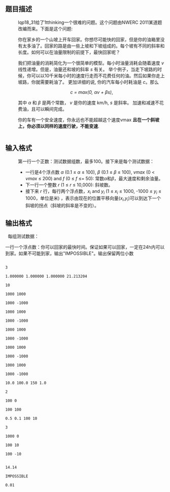 ## 题目描述

<p></p>
<dd>
 <div>
  <p>lqp18_31给了1tthinking一个很难的问题。这个问题由NWERC 2011某道题改编而来。下面是这个问题:</p>
  <p>你在家乡的一个山坡上开车回家。你想尽可能快的回家，但是你的油箱里没有太多油了。回家的路是由一些上坡和下坡组成的。每个坡有不同的斜率和长度。如何可以在油量限制的前提下，最快回家呢？</p>
  <p>我们把油量的消耗简化为一个很简单的模型。每小时油量消耗会随着速度 <em>v</em> 线性递增。但是，油量还和坡的斜率 <em>s</em> 有关。 举个例子，当走下坡路的时候，你可以以10千米每小时的速度行走而不花费任何的油。然后如果你走上坡路，你就需要耗油了。 更加详细的说, 你的汽车每小时耗油是 <em>c</em>。那么</p>
  <p align="center"><em>c = max(0, αv + βs)</em>,</p> 其中 <em>α</em> 和 <em>β</em> 是两个常数， <em>v</em> 是你的速度 km/h, <em>s</em> 是斜率。 加速和减速不花费油，且可以瞬间完成。 
  <p>你的车有一个安全速度，你永远也不能超越这个速度vmax <strong>且在一个斜坡上，你必须以同样的速度行驶，不能变速</strong>.</p>
  <p><img src="https://s2.loli.net/2023/08/15/UlGdYKaPZRhgi14.png" alt=""></p>
 </div>
</dd>
<dd>
 <div></div>
</dd>
<p></p>

## 输入格式

<p></p>
<dd>
 <div>
  <p>第一行一个正数：测试数据组数，最多100。接下来是每个测试数据：</p>
  <ul>
   <li>一行是4个浮点数 <em>α</em> (0.1 ≤ <em>α</em> ≤ 100), <em>β</em> (0.1 ≤ <em>β</em> ≤ 100), <em>vmax</em> (0 < <em>vmax</em> ≤ 200) and <em>f</em> (0 ≤ <em>f</em> ≤= 50): 常数<em>α</em>和<em>β</em>，最大速度和剩余油量。</li>
   <li>下一行一个整数 <em>r</em> (1 ≤ <em>r</em> ≤ 10,000): 斜坡数。</li>
   <li>接下来 <em>r</em> 行，每行两个浮点数，<em>x<sub>i</sub></em> and <em>y<sub>i</sub></em> (1 ≤ <em>x<sub>i</sub></em> ≤ 1000, -1000 ≤ <em>y<sub>i</sub></em> ≤ 1000，单位是米) ，表示由现在的位置平移向量(<em>x<sub>i</sub></em>,<em>y<sub>i</sub></em>)可以到达下一个斜坡的拐点（斜坡的斜率是不变的）。</li>
  </ul>
 </div>
</dd>
<p></p>

## 输出格式

<p></p>
<dt>
   每组测试数据：
</dt>
<dt>
 一行一个浮点数：你可以回家的最快时间。保证如果可以回家，一定在24h内可以到家。如果不可能到家，输出"IMPOSSIBLE"。输出保留两位小数
</dt>
<p></p>

```input1
3
1.000000 1.000000 1.000000 21.213204
10
1000 1000
1000 -1000
1000 1000
1000 -1000
1000 1000
1000 -1000
1000 1000
1000 -1000
1000 1000
1000 -1000
10.0 100.0 150 1.0
2
100 0
100 100
0.5 0.1 100 10
3
1000 0
100 10
100 -10
```
```output1
14.14
IMPOSSIBLE
0.01
```
